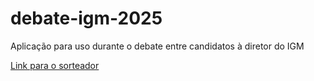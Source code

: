 # debate-igm-2025
Aplicação para uso durante o debate entre candidatos à diretor do IGM

<a href="https://murilofreire777.github.io/debate-igm-2025//index.html" target="blank">Link para o sorteador</a>
